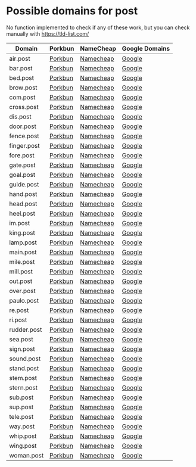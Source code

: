 # Possible domains for post

No function implemented to check if any of these work, but you can check manually with https://tld-list.com/

| Domain | Porkbun | NameCheap | Google Domains |
|---|---|---|---|
| air.post | [Porkbun](https://porkbun.com/checkout/search?prb=e814663da1&tlds=&idnLanguage=&search=search&q=air.post) | [Namecheap](https://www.namecheap.com/domains/registration/results/?domain=air.post) | [Google](https://domains.google.com/registrar/search?searchTerm=air.post) |
| bar.post | [Porkbun](https://porkbun.com/checkout/search?prb=e814663da1&tlds=&idnLanguage=&search=search&q=bar.post) | [Namecheap](https://www.namecheap.com/domains/registration/results/?domain=bar.post) | [Google](https://domains.google.com/registrar/search?searchTerm=bar.post) |
| bed.post | [Porkbun](https://porkbun.com/checkout/search?prb=e814663da1&tlds=&idnLanguage=&search=search&q=bed.post) | [Namecheap](https://www.namecheap.com/domains/registration/results/?domain=bed.post) | [Google](https://domains.google.com/registrar/search?searchTerm=bed.post) |
| brow.post | [Porkbun](https://porkbun.com/checkout/search?prb=e814663da1&tlds=&idnLanguage=&search=search&q=brow.post) | [Namecheap](https://www.namecheap.com/domains/registration/results/?domain=brow.post) | [Google](https://domains.google.com/registrar/search?searchTerm=brow.post) |
| com.post | [Porkbun](https://porkbun.com/checkout/search?prb=e814663da1&tlds=&idnLanguage=&search=search&q=com.post) | [Namecheap](https://www.namecheap.com/domains/registration/results/?domain=com.post) | [Google](https://domains.google.com/registrar/search?searchTerm=com.post) |
| cross.post | [Porkbun](https://porkbun.com/checkout/search?prb=e814663da1&tlds=&idnLanguage=&search=search&q=cross.post) | [Namecheap](https://www.namecheap.com/domains/registration/results/?domain=cross.post) | [Google](https://domains.google.com/registrar/search?searchTerm=cross.post) |
| dis.post | [Porkbun](https://porkbun.com/checkout/search?prb=e814663da1&tlds=&idnLanguage=&search=search&q=dis.post) | [Namecheap](https://www.namecheap.com/domains/registration/results/?domain=dis.post) | [Google](https://domains.google.com/registrar/search?searchTerm=dis.post) |
| door.post | [Porkbun](https://porkbun.com/checkout/search?prb=e814663da1&tlds=&idnLanguage=&search=search&q=door.post) | [Namecheap](https://www.namecheap.com/domains/registration/results/?domain=door.post) | [Google](https://domains.google.com/registrar/search?searchTerm=door.post) |
| fence.post | [Porkbun](https://porkbun.com/checkout/search?prb=e814663da1&tlds=&idnLanguage=&search=search&q=fence.post) | [Namecheap](https://www.namecheap.com/domains/registration/results/?domain=fence.post) | [Google](https://domains.google.com/registrar/search?searchTerm=fence.post) |
| finger.post | [Porkbun](https://porkbun.com/checkout/search?prb=e814663da1&tlds=&idnLanguage=&search=search&q=finger.post) | [Namecheap](https://www.namecheap.com/domains/registration/results/?domain=finger.post) | [Google](https://domains.google.com/registrar/search?searchTerm=finger.post) |
| fore.post | [Porkbun](https://porkbun.com/checkout/search?prb=e814663da1&tlds=&idnLanguage=&search=search&q=fore.post) | [Namecheap](https://www.namecheap.com/domains/registration/results/?domain=fore.post) | [Google](https://domains.google.com/registrar/search?searchTerm=fore.post) |
| gate.post | [Porkbun](https://porkbun.com/checkout/search?prb=e814663da1&tlds=&idnLanguage=&search=search&q=gate.post) | [Namecheap](https://www.namecheap.com/domains/registration/results/?domain=gate.post) | [Google](https://domains.google.com/registrar/search?searchTerm=gate.post) |
| goal.post | [Porkbun](https://porkbun.com/checkout/search?prb=e814663da1&tlds=&idnLanguage=&search=search&q=goal.post) | [Namecheap](https://www.namecheap.com/domains/registration/results/?domain=goal.post) | [Google](https://domains.google.com/registrar/search?searchTerm=goal.post) |
| guide.post | [Porkbun](https://porkbun.com/checkout/search?prb=e814663da1&tlds=&idnLanguage=&search=search&q=guide.post) | [Namecheap](https://www.namecheap.com/domains/registration/results/?domain=guide.post) | [Google](https://domains.google.com/registrar/search?searchTerm=guide.post) |
| hand.post | [Porkbun](https://porkbun.com/checkout/search?prb=e814663da1&tlds=&idnLanguage=&search=search&q=hand.post) | [Namecheap](https://www.namecheap.com/domains/registration/results/?domain=hand.post) | [Google](https://domains.google.com/registrar/search?searchTerm=hand.post) |
| head.post | [Porkbun](https://porkbun.com/checkout/search?prb=e814663da1&tlds=&idnLanguage=&search=search&q=head.post) | [Namecheap](https://www.namecheap.com/domains/registration/results/?domain=head.post) | [Google](https://domains.google.com/registrar/search?searchTerm=head.post) |
| heel.post | [Porkbun](https://porkbun.com/checkout/search?prb=e814663da1&tlds=&idnLanguage=&search=search&q=heel.post) | [Namecheap](https://www.namecheap.com/domains/registration/results/?domain=heel.post) | [Google](https://domains.google.com/registrar/search?searchTerm=heel.post) |
| im.post | [Porkbun](https://porkbun.com/checkout/search?prb=e814663da1&tlds=&idnLanguage=&search=search&q=im.post) | [Namecheap](https://www.namecheap.com/domains/registration/results/?domain=im.post) | [Google](https://domains.google.com/registrar/search?searchTerm=im.post) |
| king.post | [Porkbun](https://porkbun.com/checkout/search?prb=e814663da1&tlds=&idnLanguage=&search=search&q=king.post) | [Namecheap](https://www.namecheap.com/domains/registration/results/?domain=king.post) | [Google](https://domains.google.com/registrar/search?searchTerm=king.post) |
| lamp.post | [Porkbun](https://porkbun.com/checkout/search?prb=e814663da1&tlds=&idnLanguage=&search=search&q=lamp.post) | [Namecheap](https://www.namecheap.com/domains/registration/results/?domain=lamp.post) | [Google](https://domains.google.com/registrar/search?searchTerm=lamp.post) |
| main.post | [Porkbun](https://porkbun.com/checkout/search?prb=e814663da1&tlds=&idnLanguage=&search=search&q=main.post) | [Namecheap](https://www.namecheap.com/domains/registration/results/?domain=main.post) | [Google](https://domains.google.com/registrar/search?searchTerm=main.post) |
| mile.post | [Porkbun](https://porkbun.com/checkout/search?prb=e814663da1&tlds=&idnLanguage=&search=search&q=mile.post) | [Namecheap](https://www.namecheap.com/domains/registration/results/?domain=mile.post) | [Google](https://domains.google.com/registrar/search?searchTerm=mile.post) |
| mill.post | [Porkbun](https://porkbun.com/checkout/search?prb=e814663da1&tlds=&idnLanguage=&search=search&q=mill.post) | [Namecheap](https://www.namecheap.com/domains/registration/results/?domain=mill.post) | [Google](https://domains.google.com/registrar/search?searchTerm=mill.post) |
| out.post | [Porkbun](https://porkbun.com/checkout/search?prb=e814663da1&tlds=&idnLanguage=&search=search&q=out.post) | [Namecheap](https://www.namecheap.com/domains/registration/results/?domain=out.post) | [Google](https://domains.google.com/registrar/search?searchTerm=out.post) |
| over.post | [Porkbun](https://porkbun.com/checkout/search?prb=e814663da1&tlds=&idnLanguage=&search=search&q=over.post) | [Namecheap](https://www.namecheap.com/domains/registration/results/?domain=over.post) | [Google](https://domains.google.com/registrar/search?searchTerm=over.post) |
| paulo.post | [Porkbun](https://porkbun.com/checkout/search?prb=e814663da1&tlds=&idnLanguage=&search=search&q=paulo.post) | [Namecheap](https://www.namecheap.com/domains/registration/results/?domain=paulo.post) | [Google](https://domains.google.com/registrar/search?searchTerm=paulo.post) |
| re.post | [Porkbun](https://porkbun.com/checkout/search?prb=e814663da1&tlds=&idnLanguage=&search=search&q=re.post) | [Namecheap](https://www.namecheap.com/domains/registration/results/?domain=re.post) | [Google](https://domains.google.com/registrar/search?searchTerm=re.post) |
| ri.post | [Porkbun](https://porkbun.com/checkout/search?prb=e814663da1&tlds=&idnLanguage=&search=search&q=ri.post) | [Namecheap](https://www.namecheap.com/domains/registration/results/?domain=ri.post) | [Google](https://domains.google.com/registrar/search?searchTerm=ri.post) |
| rudder.post | [Porkbun](https://porkbun.com/checkout/search?prb=e814663da1&tlds=&idnLanguage=&search=search&q=rudder.post) | [Namecheap](https://www.namecheap.com/domains/registration/results/?domain=rudder.post) | [Google](https://domains.google.com/registrar/search?searchTerm=rudder.post) |
| sea.post | [Porkbun](https://porkbun.com/checkout/search?prb=e814663da1&tlds=&idnLanguage=&search=search&q=sea.post) | [Namecheap](https://www.namecheap.com/domains/registration/results/?domain=sea.post) | [Google](https://domains.google.com/registrar/search?searchTerm=sea.post) |
| sign.post | [Porkbun](https://porkbun.com/checkout/search?prb=e814663da1&tlds=&idnLanguage=&search=search&q=sign.post) | [Namecheap](https://www.namecheap.com/domains/registration/results/?domain=sign.post) | [Google](https://domains.google.com/registrar/search?searchTerm=sign.post) |
| sound.post | [Porkbun](https://porkbun.com/checkout/search?prb=e814663da1&tlds=&idnLanguage=&search=search&q=sound.post) | [Namecheap](https://www.namecheap.com/domains/registration/results/?domain=sound.post) | [Google](https://domains.google.com/registrar/search?searchTerm=sound.post) |
| stand.post | [Porkbun](https://porkbun.com/checkout/search?prb=e814663da1&tlds=&idnLanguage=&search=search&q=stand.post) | [Namecheap](https://www.namecheap.com/domains/registration/results/?domain=stand.post) | [Google](https://domains.google.com/registrar/search?searchTerm=stand.post) |
| stem.post | [Porkbun](https://porkbun.com/checkout/search?prb=e814663da1&tlds=&idnLanguage=&search=search&q=stem.post) | [Namecheap](https://www.namecheap.com/domains/registration/results/?domain=stem.post) | [Google](https://domains.google.com/registrar/search?searchTerm=stem.post) |
| stern.post | [Porkbun](https://porkbun.com/checkout/search?prb=e814663da1&tlds=&idnLanguage=&search=search&q=stern.post) | [Namecheap](https://www.namecheap.com/domains/registration/results/?domain=stern.post) | [Google](https://domains.google.com/registrar/search?searchTerm=stern.post) |
| sub.post | [Porkbun](https://porkbun.com/checkout/search?prb=e814663da1&tlds=&idnLanguage=&search=search&q=sub.post) | [Namecheap](https://www.namecheap.com/domains/registration/results/?domain=sub.post) | [Google](https://domains.google.com/registrar/search?searchTerm=sub.post) |
| sup.post | [Porkbun](https://porkbun.com/checkout/search?prb=e814663da1&tlds=&idnLanguage=&search=search&q=sup.post) | [Namecheap](https://www.namecheap.com/domains/registration/results/?domain=sup.post) | [Google](https://domains.google.com/registrar/search?searchTerm=sup.post) |
| tele.post | [Porkbun](https://porkbun.com/checkout/search?prb=e814663da1&tlds=&idnLanguage=&search=search&q=tele.post) | [Namecheap](https://www.namecheap.com/domains/registration/results/?domain=tele.post) | [Google](https://domains.google.com/registrar/search?searchTerm=tele.post) |
| way.post | [Porkbun](https://porkbun.com/checkout/search?prb=e814663da1&tlds=&idnLanguage=&search=search&q=way.post) | [Namecheap](https://www.namecheap.com/domains/registration/results/?domain=way.post) | [Google](https://domains.google.com/registrar/search?searchTerm=way.post) |
| whip.post | [Porkbun](https://porkbun.com/checkout/search?prb=e814663da1&tlds=&idnLanguage=&search=search&q=whip.post) | [Namecheap](https://www.namecheap.com/domains/registration/results/?domain=whip.post) | [Google](https://domains.google.com/registrar/search?searchTerm=whip.post) |
| wing.post | [Porkbun](https://porkbun.com/checkout/search?prb=e814663da1&tlds=&idnLanguage=&search=search&q=wing.post) | [Namecheap](https://www.namecheap.com/domains/registration/results/?domain=wing.post) | [Google](https://domains.google.com/registrar/search?searchTerm=wing.post) |
| woman.post | [Porkbun](https://porkbun.com/checkout/search?prb=e814663da1&tlds=&idnLanguage=&search=search&q=woman.post) | [Namecheap](https://www.namecheap.com/domains/registration/results/?domain=woman.post) | [Google](https://domains.google.com/registrar/search?searchTerm=woman.post) |
